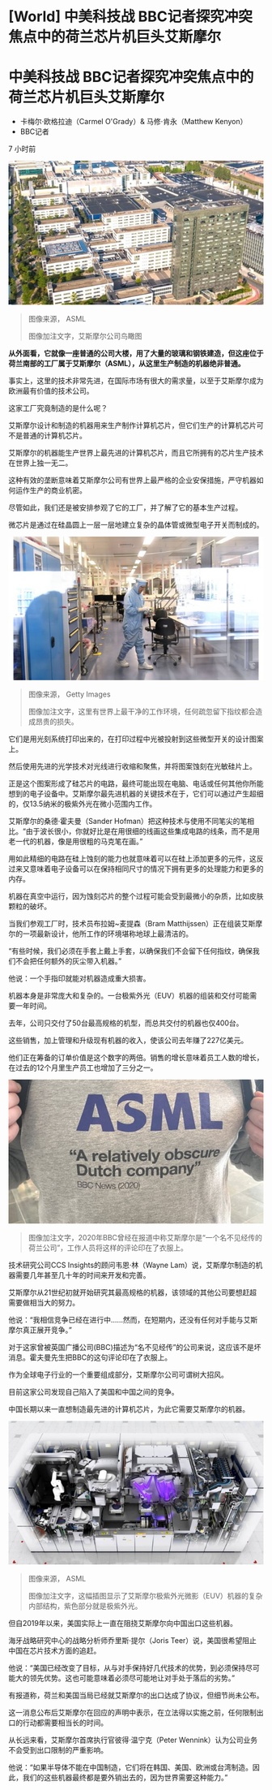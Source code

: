 # [World] 中美科技战 BBC记者探究冲突焦点中的荷兰芯片机巨头艾斯摩尔

#  中美科技战 BBC记者探究冲突焦点中的荷兰芯片机巨头艾斯摩尔

  * 卡梅尔·欧格拉迪（Carmel O'Grady）& 马修·肯永（Matthew Kenyon） 
  * BBC记者 

7 小时前

![艾斯摩尔公司鸟瞰图](_128695503_asml_aerial_campus_veldhoven_aug2021_0006.jpg)

> 图像来源，  ASML
>
> 图像加注文字，艾斯摩尔公司鸟瞰图

**从外面看，它就像一座普通的公司大楼，用了大量的玻璃和钢铁建造，但这座位于荷兰南部的工厂属于艾斯摩尔（ASML），从这里生产制造的机器绝非普通。**

事实上，这里的技术非常先进，在国际市场有很大的需求量，以至于艾斯摩尔成为欧洲最有价值的技术公司。

这家工厂究竟制造的是什么呢？

艾斯摩尔设计和制造的机器用来生产制作计算机芯片，但它们生产的计算机芯片可不是普通的计算机芯片。

艾斯摩尔的机器能生产世界上最先进的计算机芯片，而且它所拥有的芯片生产技术在世界上独一无二。

这种有效的垄断意味着艾斯摩尔公司有世界上最严格的企业安保措施，严守机器如何运作生产的商业机密。

尽管如此，我们还是被安排参观了它的工厂，并了解了它的基本生产过程。

微芯片是通过在硅晶圆上一层一层地建立复杂的晶体管或微型电子开关而制成的。

![艾司摩尔的技术人员工作时都穿着防护服](_128534967_asmltechnicain.jpg)

> 图像来源，  Getty Images
>
> 图像加注文字，这里有世界上最干净的工作环境，任何疏忽留下指纹都会造成昂贵的损失。

它们是用光刻系统打印出来的，在打印过程中光被投射到这些微型开关的设计图案上。

然后使用先进的光学技术对光线进行收缩和聚焦，并将图案蚀刻在光敏硅片上。

正是这个图案形成了硅芯片的电路，最终可能出现在电脑、电话或任何其他你所能想到的电子设备中。艾斯摩尔最先进机器的关键技术在于，它们可以通过产生超细的，仅13.5纳米的极紫外光在微小范围内工作。

艾斯摩尔的桑德·霍夫曼（Sander Hofman）把这种技术与使用不同笔尖的笔相比。“由于波长很小，你就好比是在用很细的线画这些集成电路的线条，而不是用老一代的机器，像是用很粗的马克笔在画。”

用如此精细的电路在硅上蚀刻的能力也就意味着可以在硅上添加更多的元件，这反过来又意味着电子设备可以在保持相同尺寸的情况下拥有更多的处理能力和更多的内存。

机器在真空中运行，因为蚀刻芯片的整个过程可能会受到最微小的杂质，比如皮肤颗粒的破坏。

当我们参观工厂时，技术员布拉姆~麦提森（Bram Matthijssen）正在组装艾斯摩尔的一项最新设计，他所工作的环境堪称地球上最清洁的。

“有些时候，我们必须在手套上戴上手套，以确保我们不会留下任何指纹，确保我们不会把任何额外的灰尘带入机器。”

他说：一个手指印就能对机器造成重大损害。

机器本身是非常庞大和复杂的。一台极紫外光（EUV）机器的组装和交付可能需要一年时间。

去年，公司只交付了50台最高规格的机型，而总共交付的机器也仅400台。

这些销售，加上管理和升级现有机器的收入，使该公司去年赚了227亿美元。

他们正在筹备的订单价值是这个数字的两倍。销售的增长意味着员工人数的增长，在过去的12个月里生产员工也增加了三分之一。

![2020年BBC曾经在报道中称艾斯摩尔是"一个名不见经传的荷兰公司"，工作人员将这样的评论印在了衣服上。](_128586807_img_e4572-1.jpg)

> 图像加注文字，2020年BBC曾经在报道中称艾斯摩尔是“一个名不见经传的荷兰公司”，工作人员将这样的评论印在了衣服上。

技术研究公司CCS Insights的顾问韦恩·林（Wayne Lam）说，艾斯摩尔制造的机器需要几年甚至几十年的时间来开发和完善。

艾斯摩尔从21世纪初就开始研究其最高规格的机器，该领域的其他公司要想赶超需要做相当大的努力。

他说：“我相信竞争已经在进行中......然而，在短期内，还没有任何对手能与艾斯摩尔真正展开竞争。”

对于这家曾被英国广播公司(BBC)描述为“名不见经传”的公司来说，这应该不是坏消息。霍夫曼先生把BBC的这句评论印在了衣服上。

作为全球电子行业的一个重要组成部分，艾斯摩尔公司可谓树大招风。

目前这家公司发现自己陷入了美国和中国之间的竞争。

中国长期以来一直想制造最先进的计算机芯片，为此它需要艾斯摩尔的机器。

![这台机器支持7和5纳米节点的极紫外光微影批量生产。](_128586805_nxe3400_simplify_seq15_5k.jpg)

> 图像来源，  ASML
>
> 图像加注文字，这幅插图显示了艾斯摩尔极紫外光微影（EUV）机器的复杂内部结构，紫色部分就是极紫外光。

但自2019年以来，美国实际上一直在阻挠艾斯摩尔向中国出口这些机器。

海牙战略研究中心的战略分析师乔里斯·提尔（Joris Teer）说，美国很希望阻止中国在芯片技术方面的追赶。

他说：“美国已经改变了目标，从与对手保持好几代技术的优势，到必须保持尽可能大的领先优势。这也可能意味着必须尽可能地让对手处于落后的劣势。”

有报道称，荷兰和美国当局已经就艾斯摩尔的出口达成了协议，但细节尚未公布。

这一消息公布后艾斯摩尔在回应的声明中表示，在立法得以实施之前，任何限制出口的行动都需要相当长的时间。

从长远来看，艾斯摩尔首席执行官彼得·温宁克（Peter Wennink）认为公司业务不会受到出口限制的严重影响。

他说：“如果半导体不能在中国制造，它们将在韩国、美国、欧洲或台湾制造。因此，我们的这些机器最终都是要外销出去的，因为世界需要这种能力。”


